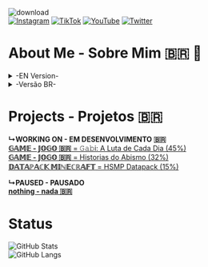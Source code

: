![download](https://github.com/GaryLickt/GaryLickt/assets/70419113/bb2043e7-c0b0-4da1-9ff1-670104ada15b)</br>
[![Instagram](https://img.shields.io/badge/Instagram-%23E4405F.svg?style=for-the-badge&logo=Instagram&logoColor=white)](https://www.instagram.com/bibielwo_/)
[![TikTok](https://img.shields.io/badge/TikTok-%23000000.svg?style=for-the-badge&logo=TikTok&logoColor=white)](https://www.tiktok.com/@gabri_berp)
[![YouTube](https://img.shields.io/badge/YouTube-%23FF0000.svg?style=for-the-badge&logo=YouTube&logoColor=white)](https://www.youtube.com/channel/UCSZ3PYvlHkhHl5XkeQd70Rg)
[![Twitter](https://img.shields.io/badge/Twitter-%231DA1F2.svg?style=for-the-badge&logo=Twitter&logoColor=white)](https://twitter.com/LicktGary)
# About Me - Sobre Mim 🇧🇷 👀
<details>
<summary>-EN Version-</summary>
- My name is Gabriel</br>
- I am currently 18 years old</br> 
- I study at the Universidade Católica de Pernambuco 💵</br>
- And I'm brazilian 😲</br>
- I currently enjoy developing games using GameMaker Studio 2, and creating datapacks and mods for Minecraft🤓</br>
- I also like to mess with pixel art, even though I don't have as much knowledge as I would like to have🗿</br>
- From time to time I develop electronic music, to use in my games, also without much knowledge, basic stuff🔊</br>
- I'm studying computer science, currently in the 2st period 🖥</br>
- And I plan to use github to store and document my codes made during this time at university 🤓</br>
</details>

<details>
<summary>-Versão BR-</summary>
- Meu nome é Gabriel</br>
- Atualmente possuo 18 anos</br>
- Estou estudando na Universidade Católica de Pernambuco 💵</br>
- E sou brasileiro 😲</br>
- Atualmente gosto de desenvolver jogos usando o GameMaker Studio 2, e criar datapacks e mods para Minecraft🤓</br>
- Gosto tambem de mexer com pixel art, mesmo não tendo TANTO dominio como gostaria de ter🗿</br>
- De vez enquando desenvolvo musicas eletronicas, para usar em meus jogos, tambem sem muito dominio, coisa basica🔊</br>
- Estou estudando Ciencias da Computação, e atualmente estou no 2º periodo 🖥</br>
- E planejo usar o github para guardar e documentar meus codigos feitos durante esse tempo na universidade 🤓</br>
</details>

# Projects - Projetos 🇧🇷
**↳WORKING ON - EM DESENVOLVIMENTO 🇧🇷**</br>
[**𝔾𝔸𝕄𝔼 - 𝕁𝕆𝔾𝕆 🇧🇷** = 𝙶𝚊𝚋i: A Luta de Cada Dia (45%)](https://github.com/GabriBerp/codigos/tree/Faculdade/Codigos_GameMaker/Gabi%20a%20Luta%20de%20cada%20dia)</br>
[**𝔾𝔸𝕄𝔼 - 𝕁𝕆𝔾𝕆 🇧🇷** = Historias do Abismo (32%)](https://github.com/GabriBerp/codigos/tree/Faculdade/Codigos_GameMaker/Contos%20do%20Abismo)</br>
[**𝔻𝔸𝕋𝔸ℙ𝔸ℂ𝕂 𝕄𝕀ℕ𝔼ℂℝ𝔸𝔽𝕋** =  HSMP Datapack (15%)](https://github.com/GabriBerp/HSMP_Datapack)</br>

**↳PAUSED - PAUSADO**</br>
[**nothing - nada 🇧🇷**](https://github.com/GaryLickt/codigos/tree/Faculdade/Codigos_GameMaker)</br>

# Status
![GitHub Stats](https://github-readme-stats.vercel.app/api?username=gabriberp&show_icons=true&theme=radical)</br>
![GitHub Langs](https://github-readme-stats.vercel.app/api/top-langs/?username=gabriberp&layout=compact&theme=blue-green)
